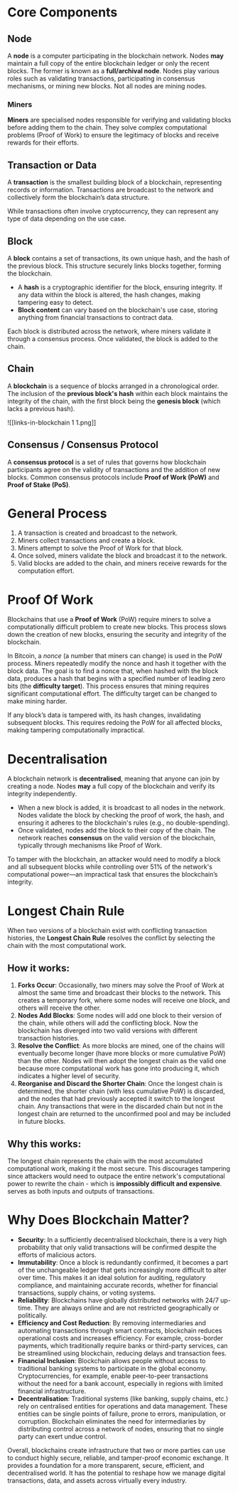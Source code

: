 # Core Components
## Node
A **node** is a computer participating in the blockchain network. Nodes **may** maintain a full copy of the entire blockchain ledger or only the recent blocks. The former is known as a **full/archival node**. 
Nodes play various roles such as validating transactions, participating in consensus mechanisms, or mining new blocks. Not all nodes are mining nodes.
### Miners
**Miners** are specialised nodes responsible for verifying and validating blocks before adding them to the chain. They solve complex computational problems (Proof of Work) to ensure the legitimacy of blocks and receive rewards for their efforts.
## Transaction or Data
A **transaction** is the smallest building block of a blockchain, representing records or information. Transactions are broadcast to the network and collectively form the blockchain’s data structure. 

While transactions often involve cryptocurrency, they can represent any type of data depending on the use case.
## Block 
A **block** contains a set of transactions, its own unique hash, and the hash of the previous block. This structure securely links blocks together, forming the blockchain.
- A **hash** is a cryptographic identifier for the block, ensuring integrity. If any data within the block is altered, the hash changes, making tampering easy to detect.
- **Block content** can vary based on the blockchain's use case, storing anything from financial transactions to contract data.

Each block is distributed across the network, where miners validate it through a consensus process. Once validated, the block is added to the chain.
## Chain
A **blockchain** is a sequence of blocks arranged in a chronological order. The inclusion of the **previous block's hash** within each block maintains the integrity of the chain, with the first block being the **genesis block** (which lacks a previous hash).

![[links-in-blockchain 1 1.png]]
## Consensus / Consensus Protocol
A **consensus protocol** is a set of rules that governs how blockchain participants agree on the validity of transactions and the addition of new blocks. Common consensus protocols include **Proof of Work (PoW)** and **Proof of Stake (PoS)**.
# General Process
1. A transaction is created and broadcast to the network.
2. Miners collect transactions and create a block.
3. Miners attempt to solve the Proof of Work for that block.
4. Once solved, miners validate the block and broadcast it to the network. 
5. Valid blocks are added to the chain, and miners receive rewards for the computation effort.
# Proof Of Work
Blockchains that use a **Proof of Work** (PoW) require miners to solve a computationally difficult problem to create new blocks. This process slows down the creation of new blocks, ensuring the security and integrity of the blockchain.

In Bitcoin, a _nonce_ (a number that miners can change) is used in the PoW process. Miners repeatedly modify the nonce and hash it together with the block data. The goal is to find a nonce that, when hashed with the block data, produces a hash that begins with a specified number of leading zero bits (the **difficulty target**). This process ensures that mining requires significant computational effort. The difficulty target can be changed to make mining harder.

If any block’s data is tampered with, its hash changes, invalidating subsequent blocks. This requires redoing the PoW for all affected blocks, making tampering computationally impractical.
# Decentralisation
A blockchain network is **decentralised**, meaning that anyone can join by creating a node. Nodes **may** a full copy of the blockchain and verify its integrity independently.

- When a new block is added, it is broadcast to all nodes in the network. Nodes validate the block by checking the proof of work, the hash, and ensuring it adheres to the blockchain's rules (e.g., no double-spending).
- Once validated, nodes add the block to their copy of the chain. The network reaches **consensus** on the valid version of the blockchain, typically through mechanisms like Proof of Work.

To tamper with the blockchain, an attacker would need to modify a block and all subsequent blocks while controlling over 51% of the network's computational power—an impractical task that ensures the blockchain’s integrity.
# Longest Chain Rule
When two versions of a blockchain exist with conflicting transaction histories, the **Longest Chain Rule** resolves the conflict by selecting the chain with the most computational work.
## How it works:
1. **Forks Occur**: Occasionally, two miners may solve the Proof of Work at almost the same time and broadcast their blocks to the network. This creates a temporary fork, where some nodes will receive one block, and others will receive the other.
2. **Nodes Add Blocks**: Some nodes will add one block to their version of the chain, while others will add the conflicting block. Now the blockchain has diverged into two valid versions with different transaction histories.    
3. **Resolve the Conflict**: As more blocks are mined, one of the chains will eventually become longer (have more blocks or more cumulative PoW) than the other. Nodes will then adopt the longest chain as the valid one because more computational work has gone into producing it, which indicates a higher level of security.    
4. **Reorganise and Discard the Shorter Chain**: Once the longest chain is determined, the shorter chain (with less cumulative PoW) is discarded, and the nodes that had previously accepted it switch to the longest chain. Any transactions that were in the discarded chain but not in the longest chain are returned to the unconfirmed pool and may be included in future blocks.
## Why this works:
The longest chain represents the chain with the most accumulated computational work, making it the most secure. This discourages tampering since attackers would need to outpace the entire network's computational power to rewrite the chain - which is **impossibly difficult and expensive**.
serves as both inputs and outputs of transactions.
# Why Does Blockchain Matter?
- **Security**: In a sufficiently decentralised blockchain, there is a very high probability that only valid transactions will be confirmed despite the efforts of malicious actors.
- **Immutability**: Once a block is redundantly confirmed, it becomes a part of the unchangeable ledger that gets increasingly more difficult to alter over time. This makes it an ideal solution for auditing, regulatory compliance, and maintaining accurate records, whether for financial transactions, supply chains, or voting systems.
- **Reliability**: Blockchains have globally distributed networks with 24/7 up-time. They are always online and are not restricted geographically or politically.
- **Efficiency and Cost Reduction**: By removing intermediaries and automating transactions through smart contracts, blockchain reduces operational costs and increases efficiency. For example, cross-border payments, which traditionally require banks or third-party services, can be streamlined using blockchain, reducing delays and transaction fees.
- **Financial Inclusion**: Blockchain allows people without access to traditional banking systems to participate in the global economy. Cryptocurrencies, for example, enable peer-to-peer transactions without the need for a bank account, especially in regions with limited financial infrastructure.
- **Decentralisation**: Traditional systems (like banking, supply chains, etc.) rely on centralised entities for operations and data management. These entities can be single points of failure, prone to errors, manipulation, or corruption. Blockchain eliminates the need for intermediaries by distributing control across a network of nodes, ensuring that no single party can exert undue control.

Overall, blockchains create infrastructure that two or more parties can use to conduct highly secure, reliable, and tamper-proof economic exchange. It provides a foundation for a more transparent, secure, efficient, and decentralised world. 
It has the potential to reshape how we manage digital transactions, data, and assets across virtually every industry.